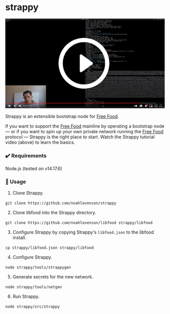 # strappy

[![Youtube demo](https://github.com/noahlevenson/strappy/blob/master/youtube_thumb.png)](https://www.youtube.com/watch?v=kQWziK4Fnmw "Youtube demo")

Strappy is an extensible bootstrap node for [Free Food](https://github.com/noahlevenson/libfood). 

If you want to support the [Free Food](https://github.com/noahlevenson/libfood) mainline by operating a bootstrap node &mdash; or if you want to spin up your own private network running the [Free Food](https://github.com/noahlevenson/libfood) protocol &mdash; Strappy is the right place to start. Watch the Strappy tutorial video (above) to learn the basics.

### :heavy_check_mark: Requirements

Node.js (tested on v14.17.6)

### :100: Usage

1. Clone Strappy.

`git clone https://github.com/noahlevenson/strappy`

2. Clone libfood into the Strappy directory.

`git clone https://github.com/noahlevenson/libfood strappy/libfood`

3. Configure Strappy by copying Strappy's `libfood.json` to the libfood install.

`cp strappy/libfood.json strappy/libfood`

4. Configure Strappy.

`node strappy/tools/strappygen`

5. Generate secrets for the new network.

`node strappy/tools/netgen`

6. Run Strappy.

`node strappy/src/strappy`
